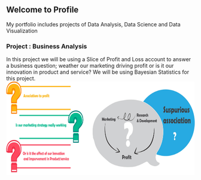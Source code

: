 ## Welcome to Profile
My portfolio includes projects of Data Analysis, Data Science and Data Visualization

### Project : Business Analysis
In this project we will be using a Slice of Profit and Loss account to answer a business question; weather our marketing driving profit or is it our innovation in product and service? We will be using Bayesian Statistics for this project.
<img src="https://github.com/roesta07/my-Portfolio/blob/main/src/img/business_analysis.jpg?raw=true" width="750" height="250"> 

